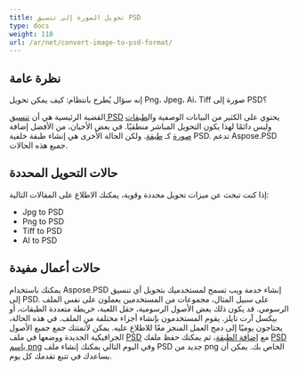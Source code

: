 ```yaml
---
title: تحويل الصورة إلى تنسيق PSD
type: docs
weight: 110
url: /ar/net/convert-image-to-psd-format/
---
```


## **نظرة عامة**
إنه سؤال يُطرح بانتظام: كيف يمكن تحويل Png، Jpeg، Ai، Tiff صورة إلى PSD؟

القضية الرئيسية هي أن [تنسيق PSD](/psd/ar/net/psd-file/) يحتوي على الكثير من البيانات الوصفية وال[طبقات](/psd/ar/net/psd-layer/) وليس دائمًا لهذا يكون التحويل المباشر منطقيًا. في بعض الأحيان، من الأفضل إضافة [صورة](https://reference.aspose.com/psd/net/aspose.psd/image) كـ [طبقة](https://reference.aspose.com/psd/net/aspose.psd.fileformats.psd.layers/layer). ولكن الحالة الأخرى هي إنشاء طبقة خلفية PSD. تدعم Aspose.PSD جميع هذه الحالات.

## **حالات التحويل المحددة**
إذا كنت تبحث عن ميزات تحويل محددة وقوية، يمكنك الاطلاع على المقالات التالية:

- Jpg to PSD
- Png to PSD
- Tiff to PSD
- AI to PSD

## **حالات أعمال مفيدة**
يمكنك باستخدام Aspose.PSD إنشاء خدمة ويب تسمح لمستخدميك بتحويل أي تنسيق إلى PSD. على سبيل المثال، مجموعات من المستخدمين يعملون على نفس الملف الرسومي. قد يكون ذلك بعض الأصول الرسومية، حقل اللعبة، خريطة متعددة الطبقات، أو بيكسل آرت تايلز. يقوم المستخدمون بإنشاء أجزاء مختلفة من الملف. في هذه الحالة، يحتاجون يوميًا إلى دمج العمل المنجز معًا للاطلاع عليه. يمكن لأتمتتك جمع جميع الأصول الجرافيكية الجديدة ووضعها في ملف [PSD](/psd/ar/net/psd-file/) مع [إضافة الطبقة](/psd/ar/net/add-layer-to-psd/)، ثم يمكنك حفظ ملفك [PSD باسم png](/psd/ar/net/psd-to-png/) وفي اليوم التالي يمكنك إنشاء ملف PSD جديد من png الخاص بك. يمكن أن يساعدك في تتبع تقدمك كل يوم.